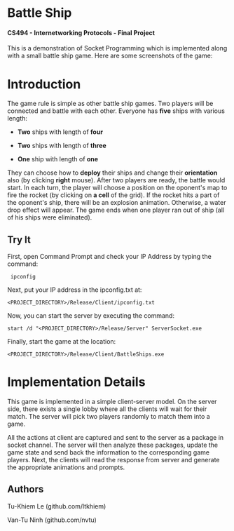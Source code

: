 # Battle Ship

#### CS494 - Internetworking Protocols - Final Project

This is a demonstration of Socket Programming which is implemented along with a small battle ship game. Here are some screenshots of the game:



# Introduction

The game rule is simple as other battle ship games. Two players will be connected and battle with each other. Everyone has **five** ships with various length:

- **Two** ships with length of **four**

- **Two** ships with length of **three**

- **One** ship with length of **one**



They can choose how to **deploy** their ships and change their **orientation** also (by clicking **right** mouse). After two players are ready, the battle would start. In each turn, the player will choose a position on the oponent's map to fire the rocket (by clicking on **a cell** of the grid). If the rocket hits a part of the oponent's ship, there will be an explosion animation. Otherwise, a water drop effect will appear. The game ends when one player ran out of ship (all of his ships were eliminated).



## Try It


First, open Command Prompt and check your IP Address by typing the command:

```
 ipconfig
```

Next, put your IP address in the ipconfig.txt at:

```
<PROJECT_DIRECTORY>/Release/Client/ipconfig.txt
```

Now, you can start the server by executing the command:

```
start /d "<PROJECT_DIRECTORY>/Release/Server" ServerSocket.exe
```
Finally, start the game at the location:

```
<PROJECT_DIRECTORY>/Release/Client/BattleShips.exe
```



# Implementation Details


This game is implemented in a simple client-server model. On the server side, there exists a single lobby where all the clients will wait for their match. The server will pick two players randomly to match them into a game. 

All the actions at client are captured and sent to the server as a package in socket channel. The server will then analyze these packages, update the game state and send back the information to the corresponding game players. Next, the clients will read the response from server and generate the appropriate animations and prompts.



## Authors

Tu-Khiem Le (github.com/ltkhiem)

Van-Tu Ninh (github.com/nvtu)


